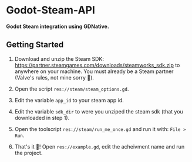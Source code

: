 # Godot-Steam-API
**Godot Steam integration using GDNative.**

## Getting Started

1. Download and unzip the Steam SDK: https://partner.steamgames.com/downloads/steamworks_sdk.zip to anywhere on your machine. You must already be a Steam partner (Valve's rules, not mine sorry 🥺).

2. Open the script `res://steam/steam_options.gd`.

3. Edit the variable `app_id` to your steam app id.

4. Edit the variable `sdk_dir` to were you unziped the steam sdk (that you downloaded in step 1).

5. Open the toolscript `res://steam/run_me_once.gd` and run it with: `File > Run`.

6. That's it 🥳! Open `res://example.gd`, edit the acheivment name and run the project.
